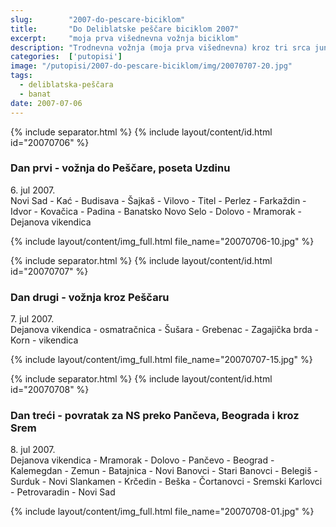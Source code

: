 ```yaml
---
slug:        "2007-do-pescare-biciklom"
title:       "Do Deliblatske peščare biciklom 2007"
excerpt:     "moja prva višednevna vožnja biciklom"
description: "Trodnevna vožnja (moja prva višednevna) kroz tri srca junačka (Srem-Banat-Bačka, ali ne tim redom :-) )."
categories:  ['putopisi']
image: "/putopisi/2007-do-pescare-biciklom/img/20070707-20.jpg"
tags:
  - deliblatska-peščara
  - banat
date: 2007-07-06 
---
```


{% include separator.html %}
{% include layout/content/id.html id="20070706" %}
### Dan prvi - vožnja do Peščare, poseta Uzdinu

6\. jul 2007.  
Novi Sad - Kać - Budisava - Šajkaš - Vilovo - Titel - Perlez - Farkaždin - Idvor - Kovačica - Padina - Banatsko Novo 
Selo - Dolovo - Mramorak - Dejanova vikendica  

{% include layout/content/img_full.html file_name="20070706-10.jpg" %}



{% include separator.html %}
{% include layout/content/id.html id="20070707" %}
### Dan drugi - vožnja kroz Peščaru

7\. jul 2007.  
Dejanova vikendica - osmatračnica - Šušara - Grebenac - Zagajička brda - Korn - vikendica  

{% include layout/content/img_full.html file_name="20070707-15.jpg" %}



{% include separator.html %}
{% include layout/content/id.html id="20070708" %}
### Dan treći - povratak za NS preko Pančeva, Beograda i kroz Srem

8\. jul 2007.  
Dejanova vikendica - Mramorak - Dolovo - Pančevo - Beograd - Kalemegdan - Zemun - Batajnica - Novi Banovci - Stari Banovci -
Belegiš - Surduk - Novi Slankamen - Krčedin - Beška - Čortanovci - Sremski Karlovci - Petrovaradin - Novi Sad

{% include layout/content/img_full.html file_name="20070708-01.jpg" %}
